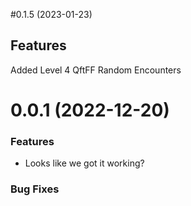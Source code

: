 #0.1.5 (2023-01-23)

## Features
Added Level 4 QftFF Random Encounters

# 0.0.1 (2022-12-20)


### Features

* Looks like we got it working?

### Bug Fixes
